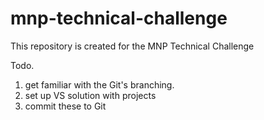 # mnp-technical-challenge
This repository is created for the MNP Technical Challenge

Todo.
1. get familiar with the Git's branching.
2. set up VS solution with projects
3. commit these to Git
